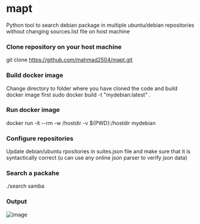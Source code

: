 # mapt
Python tool to search debian package in multiple ubuntu/debian repositories  without changing sources.list file on host machine

### Clone repository on your host machine 
git clone https://github.com/mahmad2504/mapt.git

### Build docker image 
Change directory to folder where you have cloned the code and build docker image first
sudo docker build -t "mydebian:latest" .

### Run docker image
docker run -it --rm  -w /hostdir -v ${PWD}:/hostdir mydebian  

### Configure repositories

Update debian/ubuntu rpositories in suites.json file and make sure that it is syntactically correct (u can use any online json parser to verify json data)

### Search a packahe
./search samba 

### Output
![image](https://github.com/mahmad2504/mapt/assets/15646324/23e7d050-fb7d-4e8f-85bc-26e8b5b88a72)






